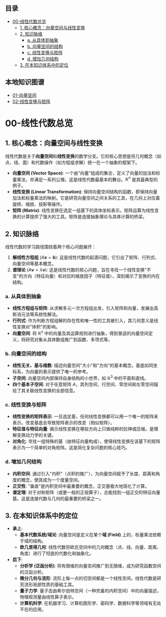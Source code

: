 <!-- 本地目录区块 -->
## 目录

- [00-线性代数总览](#00-线性代数总览)
  - [1. 核心概念：向量空间与线性变换](#1-核心概念向量空间与线性变换)
  - [2. 知识脉络](#2-知识脉络)
    - [a. 从具体到抽象](#a-从具体到抽象)
    - [b. 向量空间的结构](#b-向量空间的结构)
    - [c. 线性变换与矩阵](#c-线性变换与矩阵)
    - [d. 增加几何结构](#d-增加几何结构)
  - [3. 在本知识体系中的定位](#3-在本知识体系中的定位)

<!-- 本地知识图谱区块 -->
## 本地知识图谱

- [01-向量空间](./01-向量空间.md)
- [02-线性变换与矩阵](./02-线性变换与矩阵.md)

# 00-线性代数总览

## 1. 核心概念：向量空间与线性变换

线性代数是关于**向量空间**和**线性变换**的数学分支。它的核心思想是将几何概念（如点、线、面）和代数操作（如方程组求解）统一在一个抽象的框架下。

- **向量空间 (Vector Space)**: 一个由"向量"组成的集合，定义了向量的加法和标量乘法，并满足一系列公理。这是线性代数最基本的舞台。$\mathbb{R}^n$ 是其最典型的例子。
- **线性变换 (Linear Transformation)**: 保持向量空间结构的函数，即保持向量加法和标量乘法的映射。它是研究向量空间之间关系的工具，在几何上对应着旋转、缩放、投影等操作。
- **矩阵 (Matrix)**: 线性变换在选定一组基下的具体坐标表示。矩阵运算为线性变换的计算提供了强大的工具。矩阵是连接抽象理论与具体计算的桥梁。

## 2. 知识脉络

线性代数的学习路径围绕着两个核心问题展开：

1. **解线性方程组** ($A\mathbf{x} = \mathbf{b}$): 这是线性代数的起源问题，它引出了矩阵、行列式、向量空间等基本概念。
2. **谱理论** ($A\mathbf{v} = \lambda\mathbf{v}$): 这是线性代数的核心问题，旨在寻找一个线性变换"不变"的方向（特征向量）和对应的缩放因子（特征值），深刻揭示了变换的内在结构。

### a. 从具体到抽象

- **线性方程组与矩阵**: 从求解多元一次方程组出发，引入矩阵和向量，发展出高斯消元法等系统性解法。
- **行列式**: 作为判断方程组解的存在性和唯一性的工具被引入，其几何意义是线性变换对"体积"的影响。
- **向量空间**: 将 $\mathbb{R}^n$ 中的向量及其运算规则进行抽象，得到普适的向量空间定义，将研究对象从具体数组推广到函数、多项式等。

### b. 向量空间的结构

- **线性无关、基与维数**: 描述向量空间"大小"和"方向"的基本概念。基底如同坐标系，为向量的表示提供了唯一的参考。
- **子空间**: 向量空间内部保持自身结构的小世界，如 $\mathbb{R}^3$ 中的平面和直线。
- **四个基本子空间**: 对于任意矩阵 $A$，其列空间、行空间、零空间和左零空间描绘了其关联线性变换的全部信息。

### c. 线性变换与矩阵

- **线性变换的矩阵表示**: 一旦选定基，任何线性变换都可以用一个唯一的矩阵来表示。改变基底会导致矩阵表示的改变（相似矩阵）。
- **特征值与特征向量**: 揭示线性变换在哪些方向上只做纯粹的拉伸或压缩，是理解变换动力学的关键。
- **对角化**: 寻找一组特殊的基（由特征向量构成），使得线性变换在该基下的矩阵表示为一个简单的对角矩阵。这是简化复杂问题的核心技巧。

### d. 增加几何结构

- **内积空间**: 通过引入"内积"（点积的推广），为向量空间赋予了长度、距离和角度的概念，使其成为一个度量空间。
- **正交性**: "垂直"是内积空间中最重要的概念，正交基极大地简化了计算。
- **谱定理**: 对于对称矩阵（或更一般的正规算子），总能找到一组正交的特征向量基。这是连接代数与几何的最重要的桥梁之一。

## 3. 在本知识体系中的定位

- **承上**:
  - **基本代数系统/域论**: 向量空间是定义在某个**域 (Field)** 上的，标量乘法依赖于域的结构。
  - **欧几里得几何**: 线性代数将欧氏空间中的几何概念（点、线、向量、距离、角度）进行了彻底的代数化和抽象化。
- **启下**:
  - **分析学 (泛函分析)**: 将有限维的向量空间推广到无限维，成为研究函数空间的泛函分析。
  - **微分几何与流形**: 流形上每一点的切空间都是一个线性空间，线性代数是研究流形局部性质的基础工具。
  - **量子力学**: 量子态由希尔伯特空间（一种完备的内积空间）中的向量描述，物理观测量由线性算子表示。
  - **计算机科学**: 在机器学习、计算机图形学、密码学、数据科学等领域有无处不在的应用。
